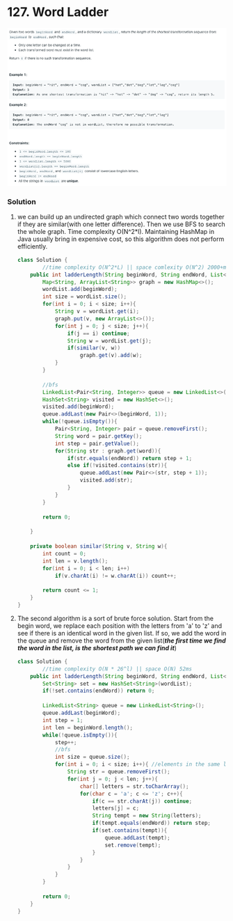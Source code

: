 # 127. Word Ladder

![127%20Word%20Ladder%2097a367fea8934f18a7c57a40ab32df51/Untitled.png](127%20Word%20Ladder%2097a367fea8934f18a7c57a40ab32df51/Untitled.png)

### Solution

1. we can build up an undirected graph which connect two words together if they are similar(with one letter difference). Then we use BFS to search the whole graph. Time complexity O(N^2*l). Maintaining HashMap in Java usually bring in expensive cost, so this algorithm does not perform efficiently.

    ```java
    class Solution {
    		//time complexity O(N^2*L) || space comlexity O(N^2) 2000+ms
        public int ladderLength(String beginWord, String endWord, List<String> wordList) {
            Map<String, ArrayList<String>> graph = new HashMap<>();
            wordList.add(beginWord);
            int size = wordList.size();
            for(int i = 0; i < size; i++){
                String v = wordList.get(i);
                graph.put(v, new ArrayList<>());
                for(int j = 0; j < size; j++){
                    if(j == i) continue;
                    String w = wordList.get(j);
                    if(similar(v, w))
                        graph.get(v).add(w);
                }
            }

            //bfs
            LinkedList<Pair<String, Integer>> queue = new LinkedList<>();
            HashSet<String> visited = new HashSet<>();
            visited.add(beginWord);
            queue.addLast(new Pair<>(beginWord, 1));
            while(!queue.isEmpty()){
                Pair<String, Integer> pair = queue.removeFirst();
                String word = pair.getKey();
                int step = pair.getValue();
                for(String str : graph.get(word)){
                    if(str.equals(endWord)) return step + 1;
                    else if(!visited.contains(str)){
                        queue.addLast(new Pair<>(str, step + 1));
                        visited.add(str);
                    } 
                }
            }

            return 0;
            
        }

        private boolean similar(String v, String w){
            int count = 0;
            int len = v.length();
            for(int i = 0; i < len; i++)
                if(v.charAt(i) != w.charAt(i)) count++;

            return count <= 1;
        }
    }
    ```

2. The second algorithm is a sort of brute force solution. Start from the begin word, we replace each position with the letters from 'a' to 'z' and see if there is an identical word in the given list. If so, we add the word in the queue and remove the word from the given list(***the first time we find the word in the list, is the shortest path we can find it***)

    ```java
    class Solution {
    		//time complexity O(N * 26^l) || space O(N) 52ms
        public int ladderLength(String beginWord, String endWord, List<String> wordList) {
            Set<String> set = new HashSet<String>(wordList);
            if(!set.contains(endWord)) return 0;
            
            LinkedList<String> queue = new LinkedList<String>();
            queue.addLast(beginWord);
            int step = 1;
            int len = beginWord.length();
            while(!queue.isEmpty()){
                step++;
                //bfs
                int size = queue.size();
                for(int i = 0; i < size; i++){ //elements in the same layer
                    String str = queue.removeFirst();
                    for(int j = 0; j < len; j++){
                        char[] letters = str.toCharArray();
                        for(char c = 'a'; c <= 'z'; c++){
                            if(c == str.charAt(j)) continue;
                            letters[j] = c;
                            String tempt = new String(letters);
                            if(tempt.equals(endWord)) return step;
                            if(set.contains(tempt)){
                                queue.addLast(tempt);
                                set.remove(tempt);
                            }
                        }
                    }
                }
            }

            return 0;
        }
    }
    ```